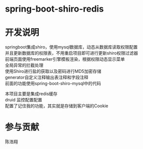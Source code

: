 # spring-boot-shiro-redis 

# 开发说明 
springboot集成shiro，使用mysql数据库，动态从数据库读取权限配置  
并且更新数据库的权限表，不用重启项目即可进行更新shiro权限过滤器  
前端页面使用freemarker引擎模板渲染，根据权限动态显示菜单  
全局异常的拦截处理  
使用Shiro进行盐的获取以及密码进行MD5加密存储  
generator自定义注释输出表注释和字段注释  
前面的功能使用spring-boot-shiro-mysql中的代码  

本项目主要是集成redis缓存  
druid 监控配置配置  
配置了记住我的功能，其实就是存储到客户端的Cookie  
    

# 参与贡献
陈浩翔  

